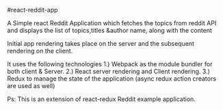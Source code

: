#react-reddit-app

A Simple react Reddit Application which fetches the topics from reddit API and displays the list of topics,titles &author name, 
along with the content 

Initial app rendering takes place on the server and the subsequent rendering on the client.

It uses the following technologies
1.) Webpack as the module bundler for both client & Server.
2.) React server rendering and Client rendering.
3.) Redux to manage the state of the application (async redux action creators are used as well)

Ps: This is an extension of react-redux Reddit example application.
